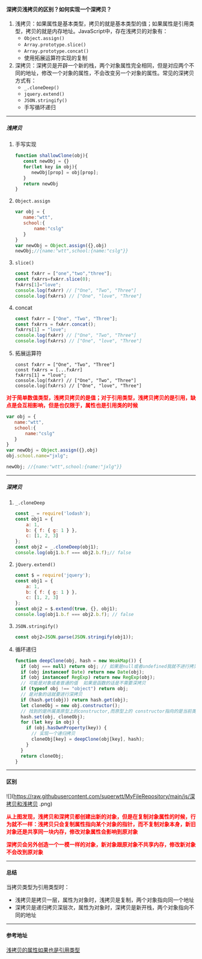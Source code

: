 #### 深拷贝浅拷贝的区别？如何实现一个深拷贝？

1. 浅拷贝：如果属性是基本类型，拷贝的就是基本类型的值；如果属性是引用类型，拷贝的就是内存地址。JavaScript中，存在浅拷贝的对象有：
   + `Object.assign()`
   + `Array.prototype.slice()`
   + `Array.prototype.concat()`
   + 使用拓展运算符实现的复制
2. 深拷贝：深拷贝是开辟一个新的栈，两个对象属性完全相同，但是对应两个不同的地址，修改一个对象的属性，不会改变另一个对象的属性。常见的深拷贝方式有：
   + `_.cloneDeep()`
   + `jquery.extend()`
   + `JSON.stringify()`
   + 手写循环递归

---

##### 浅拷贝

1. 手写实现

   ```javascript
   function shallowClone(obj){
      const newObj = {} 
      for(let key in obj){
         newObj[prop] = obj[prop];
      } 
      return newObj 
   }
   ```

2. `Object.assign`

   ```javascript
   var obj = {
      name:"wtt",
      school:{
          name:"cslg"
      } 
   }
   var newObj = Object.assign({},obj)
   newObj;//{name:"wtt",school:{name:"cslg"}}
   ```

3. `slice()`

   ```javascript
   const fxArr = ["one","two","three"];
   const fxArrs=fxArr.slice(0);
   fxArrs[1]="love";
   console.log(fxArr) // ["One", "Two", "Three"]
   console.log(fxArrs) // ["One", "love", "Three"]
   ```

4. concat

   ```javascript
   const fxArr = ["One", "Two", "Three"];
   const fxArrs = fxArr.concat();
   fxArrs[1] = "love";
   console.log(fxArr) // ["One", "Two", "Three"]
   console.log(fxArrs) // ["One", "love", "Three"]
   ```

   

5. 拓展运算符

   ```
   const fxArr = ["One", "Two", "Three"]
   const fxArrs = [...fxArr]
   fxArrs[1] = "love";
   console.log(fxArr) // ["One", "Two", "Three"]
   console.log(fxArrs) // ["One", "love", "Three"]
   ```

   

<font color=red>**对于简单数值类型，浅拷贝拷贝的是值；对于引用类型，浅拷贝拷贝的是引用，缺点是会互相影响，但是也仅限于，属性也是引用类的时候**</font>

```javascript
var obj = {
   name:"wtt",
   school:{
       name:"cslg"
   } 
}
var newObj = Object.assign({},obj)
obj.school.name="jxlg";

newObj; //{name:"wtt",school:{name:"jxlg"}}
```

---

##### 深拷贝

1. `_.cloneDeep`

   ```javascript
   const _ = require('lodash');
   const obj1 = {
       a: 1,
       b: { f: { g: 1 } },
       c: [1, 2, 3]
   };
   const obj2 = _.cloneDeep(obj1);
   console.log(obj1.b.f === obj2.b.f);// false
   ```

2. `jQuery.extend()`

   ```javascript
   const $ = require('jquery');
   const obj1 = {
       a: 1,
       b: { f: { g: 1 } },
       c: [1, 2, 3]
   };
   const obj2 = $.extend(true, {}, obj1);
   console.log(obj1.b.f === obj2.b.f); // false
   ```

3. `JSON.stringify()`

   ```javascript
   const obj2=JSON.parse(JSON.stringify(obj1));
   ```

4. 循环递归

   ```javascript
   function deepClone(obj, hash = new WeakMap()) {
     if (obj === null) return obj; // 如果是null或者undefined我就不进行拷贝操作
     if (obj instanceof Date) return new Date(obj);
     if (obj instanceof RegExp) return new RegExp(obj);
     // 可能是对象或者普通的值  如果是函数的话是不需要深拷贝
     if (typeof obj !== "object") return obj;
     // 是对象的话就要进行深拷贝
     if (hash.get(obj)) return hash.get(obj);
     let cloneObj = new obj.constructor();
     // 找到的是所属类原型上的constructor,而原型上的 constructor指向的是当前类本身
     hash.set(obj, cloneObj);
     for (let key in obj) {
       if (obj.hasOwnProperty(key)) {
         // 实现一个递归拷贝
         cloneObj[key] = deepClone(obj[key], hash);
       }
     }
     return cloneObj;
   }
   ```

---

#### 区别

![](https://raw.githubusercontent.com/superwtt/MyFileRepository/main/js/深拷贝和浅拷贝 .png)

<font color=red>**从上图发现，浅拷贝和深拷贝都创建出新的对象，但是在复制对象属性的时候，行为就不一样：浅拷贝只会复制属性指向某个对象的指针，而不复制对象本身，新旧对象还是共享同一块内存，修改对象属性会影响到原对象**</font>

<font color=red>**深拷贝会另外创造一个一模一样的对象，新对象跟原对象不共享内存，修改新对象不会改到原对象**</font>

---

#### 总结

当拷贝类型为引用类型时：

+ 浅拷贝是拷贝一层，属性为对象时，浅拷贝是复制，两个对象指向同一个地址
+ 深拷贝是递归拷贝深层次，属性为对象时，深拷贝是新开栈，两个对象指向不同的地址

---

#### 参考地址

[浅拷贝的属性如果也是引用类型](https://blog.csdn.net/weixin_44296929/article/details/103879019)